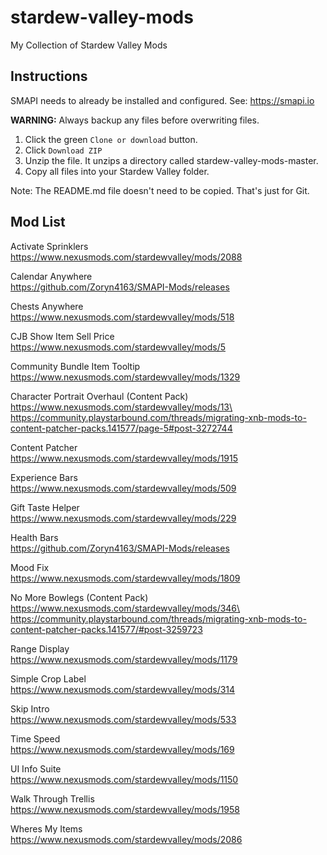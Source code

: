 # stardew-valley-mods
My Collection of Stardew Valley Mods

## Instructions

SMAPI needs to already be installed and configured. See: https://smapi.io

**WARNING:** Always backup any files before overwriting files.

1. Click the green `Clone or download` button.
2. Click `Download ZIP`
3. Unzip the file. It unzips a directory called stardew-valley-mods-master.
4. Copy all files into your Stardew Valley folder.

Note: The README.md file doesn't need to be copied. That's just for Git.

## Mod List

Activate Sprinklers\
https://www.nexusmods.com/stardewvalley/mods/2088

Calendar Anywhere\
https://github.com/Zoryn4163/SMAPI-Mods/releases

Chests Anywhere\
https://www.nexusmods.com/stardewvalley/mods/518

CJB Show Item Sell Price\
https://www.nexusmods.com/stardewvalley/mods/5

Community Bundle Item Tooltip\
https://www.nexusmods.com/stardewvalley/mods/1329

Character Portrait Overhaul (Content Pack)\
https://www.nexusmods.com/stardewvalley/mods/13\
https://community.playstarbound.com/threads/migrating-xnb-mods-to-content-patcher-packs.141577/page-5#post-3272744

Content Patcher\
https://www.nexusmods.com/stardewvalley/mods/1915

Experience Bars\
https://www.nexusmods.com/stardewvalley/mods/509

Gift Taste Helper\
https://www.nexusmods.com/stardewvalley/mods/229

Health Bars\
https://github.com/Zoryn4163/SMAPI-Mods/releases

Mood Fix\
https://www.nexusmods.com/stardewvalley/mods/1809

No More Bowlegs (Content Pack)\
https://www.nexusmods.com/stardewvalley/mods/346\
https://community.playstarbound.com/threads/migrating-xnb-mods-to-content-patcher-packs.141577/#post-3259723

Range Display\
https://www.nexusmods.com/stardewvalley/mods/1179

Simple Crop Label\
https://www.nexusmods.com/stardewvalley/mods/314

Skip Intro\
https://www.nexusmods.com/stardewvalley/mods/533

Time Speed\
https://www.nexusmods.com/stardewvalley/mods/169

UI Info Suite\
https://www.nexusmods.com/stardewvalley/mods/1150

Walk Through Trellis\
https://www.nexusmods.com/stardewvalley/mods/1958

Wheres My Items\
https://www.nexusmods.com/stardewvalley/mods/2086
